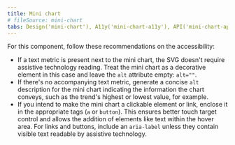 ```yaml
---
title: Mini chart
# fileSource: mini-chart
tabs: Design('mini-chart'), A11y('mini-chart-a11y'), API('mini-chart-api'), Example('mini-chart-code'), Changelog('mini-chart-changelog')
---
```


For this component, follow these recommendations on the accessibility:

- If a text metric is present next to the mini chart, the SVG doesn't require assistive technology reading. Treat the mini chart as a decorative element in this case and leave the `alt` attribute empty: `alt=""`.
- If there's no accompanying text metric, generate a concise `alt` description for the mini chart indicating the information the chart conveys, such as the trend's highest or lowest value, for example.
- If you intend to make the mini chart a clickable element or link, enclose it in the appropriate tags (`a` or `button`). This ensures better touch target control and allows the addition of elements like text within the hover area. For links and buttons, include an `aria-label` unless they contain visible text readable by assistive technology.

